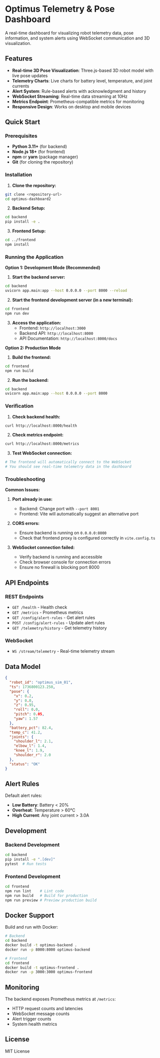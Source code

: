 # Optimus Telemetry & Pose Dashboard

A real-time dashboard for visualizing robot telemetry data, pose information, and system alerts using WebSocket communication and 3D visualization.

## Features

- **Real-time 3D Pose Visualization**: Three.js-based 3D robot model with live pose updates
- **Telemetry Charts**: Live charts for battery level, temperature, and joint currents
- **Alert System**: Rule-based alerts with acknowledgment and history
- **WebSocket Streaming**: Real-time data streaming at 10Hz
- **Metrics Endpoint**: Prometheus-compatible metrics for monitoring
- **Responsive Design**: Works on desktop and mobile devices


## Quick Start

### Prerequisites
- **Python 3.11+** (for backend)
- **Node.js 18+** (for frontend)
- **npm** or **yarn** (package manager)
- **Git** (for cloning the repository)

### Installation

1. **Clone the repository:**
```bash
git clone <repository-url>
cd optimus-dashboard2
```

2. **Backend Setup:**
```bash
cd backend
pip install -e .
```

3. **Frontend Setup:**
```bash
cd ../frontend
npm install
```

### Running the Application

**Option 1: Development Mode (Recommended)**

1. **Start the backend server:**
```bash
cd backend
uvicorn app.main:app --host 0.0.0.0 --port 8000 --reload
```

2. **Start the frontend development server (in a new terminal):**
```bash
cd frontend
npm run dev
```

3. **Access the application:**
   - Frontend: `http://localhost:3000`
   - Backend API: `http://localhost:8000`
   - API Documentation: `http://localhost:8000/docs`

**Option 2: Production Mode**

1. **Build the frontend:**
```bash
cd frontend
npm run build
```

2. **Run the backend:**
```bash
cd backend
uvicorn app.main:app --host 0.0.0.0 --port 8000
```

### Verification

1. **Check backend health:**
```bash
curl http://localhost:8000/health
```

2. **Check metrics endpoint:**
```bash
curl http://localhost:8000/metrics
```

3. **Test WebSocket connection:**
```bash
# The frontend will automatically connect to the WebSocket
# You should see real-time telemetry data in the dashboard
```

### Troubleshooting

**Common Issues:**

1. **Port already in use:**
   - Backend: Change port with `--port 8001`
   - Frontend: Vite will automatically suggest an alternative port

2. **CORS errors:**
   - Ensure backend is running on `0.0.0.0:8000`
   - Check that frontend proxy is configured correctly in `vite.config.ts`

3. **WebSocket connection failed:**
   - Verify backend is running and accessible
   - Check browser console for connection errors
   - Ensure no firewall is blocking port 8000

## API Endpoints

### REST Endpoints
- `GET /health` - Health check
- `GET /metrics` - Prometheus metrics
- `GET /config/alert-rules` - Get alert rules
- `POST /config/alert-rules` - Update alert rules
- `GET /telemetry/history` - Get telemetry history

### WebSocket
- `WS /stream/telemetry` - Real-time telemetry stream

## Data Model

```json
{
  "robot_id": "optimus_sim_01",
  "ts": 1736800123.250,
  "pose": {
    "x": 0.2,
    "y": 0.0,
    "z": 0.95,
    "roll": 0.0,
    "pitch": 0.05,
    "yaw": 1.57
  },
  "battery_pct": 82.4,
  "temp_c": 41.2,
  "joints": {
    "shoulder_l": 2.1,
    "elbow_l": 1.4,
    "knee_l": 1.9,
    "shoulder_r": 2.0
  },
  "status": "OK"
}
```

## Alert Rules

Default alert rules:
- **Low Battery**: Battery < 20%
- **Overheat**: Temperature > 60°C
- **High Current**: Any joint current > 3.0A

## Development

### Backend Development
```bash
cd backend
pip install -e ".[dev]"
pytest  # Run tests
```

### Frontend Development
```bash
cd frontend
npm run lint    # Lint code
npm run build   # Build for production
npm run preview # Preview production build
```

## Docker Support

Build and run with Docker:

```bash
# Backend
cd backend
docker build -t optimus-backend .
docker run -p 8000:8000 optimus-backend

# Frontend
cd frontend
docker build -t optimus-frontend .
docker run -p 3000:3000 optimus-frontend
```

## Monitoring

The backend exposes Prometheus metrics at `/metrics`:
- HTTP request counts and latencies
- WebSocket message counts
- Alert trigger counts
- System health metrics

## License

MIT License
